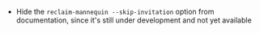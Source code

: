 
- Hide the `reclaim-mannequin --skip-invitation` option from documentation, since it's still under development and not yet available
